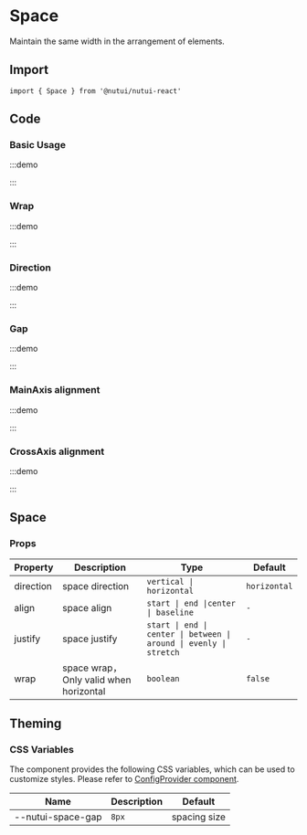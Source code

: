 # Space

Maintain the same width in the arrangement of elements.

## Import

```tsx
import { Space } from '@nutui/nutui-react'
```

## Code

### Basic Usage

:::demo

<CodeBlock src='h5/demo1.tsx'></CodeBlock>

:::

### Wrap

:::demo

<CodeBlock src='h5/demo2.tsx'></CodeBlock>

:::

### Direction

:::demo

<CodeBlock src='h5/demo3.tsx'></CodeBlock>

:::

### Gap

:::demo

<CodeBlock src='h5/demo4.tsx'></CodeBlock>

:::

### MainAxis alignment

:::demo

<CodeBlock src='h5/demo5.tsx'></CodeBlock>

:::

### CrossAxis alignment

:::demo

<CodeBlock src='h5/demo6.tsx'></CodeBlock>

:::

## Space

### Props

| Property | Description | Type | Default |
| --- | --- | --- | --- |
| direction | space direction | `vertical \| horizontal` | `horizontal` |
| align | space align | `start \| end \|center \| baseline` | `-` |
| justify | space justify | `start \| end \| center \| between \| around \| evenly \| stretch` | `-` |
| wrap | space wrap，Only valid when horizontal | `boolean` | `false` |

## Theming

### CSS Variables

The component provides the following CSS variables, which can be used to customize styles. Please refer
to [ConfigProvider component](#/en-US/component/configprovider).

| Name | Description | Default |
| --- | --- | --- |
| \--nutui-space-gap | `8px` | spacing size |
